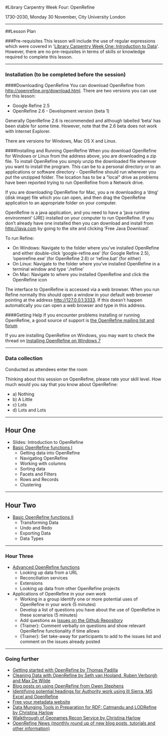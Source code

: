 #Library Carpentry Week Four: OpenRefine

1730-2030, Monday 30 November, City University London

_____
##Lesson Plan

###Pre-requisites
This lesson will include the use of regular expressions which were covered in '[Library Carpentry Week One: Introduction to Data](https://github.com/data-lessons/library-data-intro/blob/master/lesson-materials/LibCarp-introtodata.md)'. However, there are no pre-requisites in terms of skills or knowledge required to complete this lesson.

_____
### Installation (to be completed before the session)

####Downloading OpenRefine
You can download OpenRefine from http://openrefine.org/download.html. There are two versions you can use for this lesson:

* Google Refine 2.5
* OpenRefine 2.6 - Development version (beta 1)

Generally OpenRefine 2.6 is recommended and although labelled ‘beta’ has been stable for some time. However, note that the 2.6 beta does not work with Internet Explorer.

There are versions for Windows, Mac OS X and Linux.

####Installing and Running OpenRefine
When you download OpenRefine for Windows or Linux from the address above, you are downloading a zip file. To install OpenRefine you simply unzip the downloaded file wherever you want to install the program. This can be to a personal directory or to an applications or software directory - OpenRefine should run wherever you put the unzipped folder. The location has to be a "local" drive as problems have been reported trying to run OpenRefine from a Network drive.

If you are downloading OpenRefine for Mac, you a re downloading a ‘dmg’ (disk image) file which you can open, and then drag the OpenRefine application to an appropriate folder on your computer.

OpenRefine is a java application, and you need to have a ‘java runtime environment’ (JRE) installed on your computer to run OpenRefine. If you don’t already have one installed then you can download and install from http://java.com by going to the site and clicking ‘Free Java Download’.

To run Refine:

* On Windows: Navigate to the folder where you’ve installed OpenRefine and either double-click ‘google-refine.exe’ (for Google Refine 2.5), ’openrefine.exe’ (for OpenRefine 2.6) or ‘refine.bat’ (for either)
* On Linux: Navigate to the folder where you’ve installed OpenRefine in a terminal window and type ‘./refine’
* On Mac: Navigate to where you installed OpenRefine and click the OpenRefine icon

The interface to OpenRefine is accessed via a web browser. When you run Refine normally this should open a window in your default web browser pointing at the address http://127.0.0.1:3333. If this doesn’t happen automatically you can open a web browser and type in this address.

####Getting Help
If you encounter problems installing or running OpenRefine, a good source of support is [the OpenRefine mailing list and forum](https://groups.google.com/forum/?fromgroups#!forum/openrefine)

If you are installing OpenRefine on Windows, you may want to check the thread on [Installing OpenRefine on Windows 7](https://groups.google.com/forum/?fromgroups#!searchin/openrefine/64-bit%7Csort:date/openrefine/vUzqJqJ-sAA/Tb2Om9wvaqgJ)

_____
### Data collection

Conducted as attendees enter the room

Thinking about this session on OpenRefine, please rate your skill level. How much would you say that you know about OpenRefine:

* a) Nothing
* b) A Little
* c) Lots
* d) Lots and Lots

______
## Hour One
* Slides: Introduction to OpenRefine
* [Basic OpenRefine functions I](Basic-OpenRefine-functions-I.md)
    * Getting data into OpenRefine
    * Navigating OpenRefine
    * Working with columns
    * Sorting data
    * Facets and Filters
    * Rows and Records
    * Clustering

______
## Hour Two
* [Basic OpenRefine functions II](Basic-OpenRefine-functions-II.md)
    * Transforming Data
    * Undo and Redo
    * Exporting Data
    * Data Types

______
### Hour Three
* [Advanced OpenRefine functions](Advanced-OpenRefine-functions.md)
  * Looking up data from a URL
  * Reconciliation services
  * Extensions
  * Looking up data from other OpenRefine projects
* Applications of OpenRefine in your own work
    * Working in a group identify one or more potential uses of OpenRefine in your work (5 minutes)
    * Develop a list of questions you have about the use of OpenRefine in these scenarios (5 minutes)
    * Add questions as [Issues on the Github Repository](https://github.com/data-lessons/library-openrefine/issues)
    * {Trainer}: Comment verbally on questions and show relevant OpenRefine functionality if time allows 
    * {Trainer}: Set take-away for participants to add to the issues list and comment on the issues already posted

______
### Going further
* [Getting started with OpenRefine by Thomas Padilla](http://thomaspadilla.org/dataprep/)
* [Cleaning Data with OpenRefine by Seth van Hooland, Ruben Verborgh and Max De Wilde](http://programminghistorian.org/lessons/cleaning-data-with-openrefine)
* [Blog posts on using OpenRefine from Owen Stephens](http://www.meanboyfriend.com/overdue_ideas/tag/openrefine/?orderby=date&order=ASC)
* [Identifying potential headings for Authority work using III Sierra, MS Excel and OpenRefine](http://epublications.marquette.edu/lib_fac/81/)
* [Free your metadata website](http://freeyourmetadata.org)
* [Data Munging Tools in Preparation for RDF: Catmandu and LODRefine by Christina Harlow](http://journal.code4lib.org/articles/11013)
* [Walkthrough of Geonames Recon Service by Christina Harlow](http://christinaharlow.com/walkthrough-of-geonames-recon-service)
* [OpenRefine News (monthly round up of new blog posts, tutorials and other information)](http://openrefine.org/blog.html)
